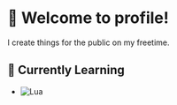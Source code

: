 # 👋 Welcome to profile!
I create things for the public on my freetime.

## 🏫 Currently Learning
- ![Lua](h[ttps://img.shields.io/badge/Lua-2C2D72?style=for-the-badge&logo=lua&logoColor=white](https://skillicons.dev/icons?i=lua))

<!--
**SystemXVoid/SystemXVoid** is a ✨ _special_ ✨ repository because its `README.md` (this file) appears on your GitHub profile.

Here are some ideas to get you started:

- 🔭 I’m currently working on ...
- 🌱 I’m currently learning ...
- 👯 I’m looking to collaborate on ...
- 🤔 I’m looking for help with ...
- 💬 Ask me about ...
- 📫 How to reach me: ...
- 😄 Pronouns: ...
- ⚡ Fun fact: ...
-->

